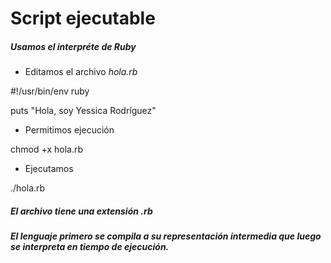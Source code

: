 # Script ejecutable

##### Usamos el interpréte de Ruby

+ Editamos el archivo _hola.rb_

 #!/usr/bin/env ruby
 
puts "Hola, soy Yessica Rodríguez"

+ Permitimos ejecución

chmod  +x  hola.rb

+ Ejecutamos

./hola.rb

##### El archivo tiene una extensión _.rb_
##### El lenguaje primero se compila a su representación intermedia que luego se interpreta en tiempo de ejecución.
